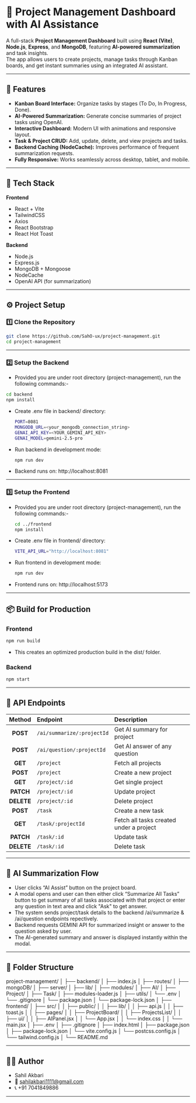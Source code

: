 # 🧩 Project Management Dashboard with AI Assistance

A full-stack **Project Management Dashboard** built using **React (Vite)**, **Node.js**, **Express**, and **MongoDB**, featuring **AI-powered summarization** and task insights.  
The app allows users to create projects, manage tasks through Kanban boards, and get instant summaries using an integrated AI assistant.

---

## 🚀 Features

- **Kanban Board Interface:** Organize tasks by stages (To Do, In Progress, Done).  
- **AI-Powered Summarization:** Generate concise summaries of project tasks using OpenAI.  
- **Interactive Dashboard:** Modern UI with animations and responsive layout.  
- **Task & Project CRUD:** Add, update, delete, and view projects and tasks.  
- **Backend Caching (NodeCache):** Improves performance of frequent summarization requests.  
- **Fully Responsive:** Works seamlessly across desktop, tablet, and mobile.

---

## 🧱 Tech Stack

**Frontend**
- React + Vite  
- TailwindCSS  
- Axios  
- React Bootstrap  
- React Hot Toast  

**Backend**
- Node.js  
- Express.js  
- MongoDB + Mongoose  
- NodeCache  
- OpenAI API (for summarization)  

---

## ⚙️ Project Setup

### 1️⃣ Clone the Repository

```bash
git clone https://github.com/SahO-ux/project-management.git
cd project-management
```

---

### 2️⃣ Setup the Backend

- Provided you are under root directory (project-management), run the following commands:-

```bash
cd backend
npm install
```

- Create .env file in backend/ directory:
  ```bash
  PORT=8081
  MONGODB_URL=<your_mongodb_connection_string>
  GENAI_API_KEY=<YOUR_GEMINI_API_KEY>
  GENAI_MODEL=gemini-2.5-pro
  ```

- Run backend in development mode:
  ```bash
  npm run dev
  ```

- Backend runs on: http://localhost:8081

---

### 3️⃣ Setup the Frontend

- Provided you are under root directory (project-management), run the following commands:-

  ```bash
  cd ../frontend
  npm install
  ```

- Create .env file in frontend/ directory:
  ```bash
  VITE_API_URL="http://localhost:8081"
  ```

- Run frontend in development mode:
  ```bash
  npm run dev
  ```

- Frontend runs on: http://localhost:5173

---

## 📦 Build for Production

### Frontend
```bash
npm run build
```
- This creates an optimized production build in the dist/ folder.

### Backend
```bash
npm start
```

---

## 🧠 API Endpoints

|   Method   | Endpoint                     | Description                             |
| :--------: | :----------------------------| :---------------------------------------|
|   **POST** | `/ai/summarize/:projectId`   | Get AI summary for project              |
|   **POST** | `/ai/question/:projectId`    | Get AI answer of any question           |
|   **GET**  | `/project`                   | Fetch all projects                      |
|  **POST**  | `/project`                   | Create a new project                    |
|   **GET**  | `/project/:id`               | Get single project                      |
|  **PATCH** | `/project/:id`               | Update project                          |
| **DELETE** | `/project/:id`               | Delete project                          |
|  **POST**  | `/task`                      | Create a new task                       |
|  **GET**   | `/task/:projectId`           | Fetch all tasks created under a project |
|  **PATCH** | `/task/:id`                  | Update task                             |
| **DELETE** | `/task/:id`                  | Delete task                             |

---

## 🤖 AI Summarization Flow

- User clicks “AI Assist” button on the project board.
- A modal opens and user can then either click “Summarize All Tasks” button to get summary of all tasks associated with that project or enter any question in text area and click "Ask" to get answer.
- The system sends project/task details to the backend /ai/summarize & /ai/question endpoints repectively.
- Backend requests GEMINI API for summarized insight or answer to the question asked by user.
- The AI-generated summary and answer is displayed instantly within the modal.

---

## 📂 Folder Structure

project-management/
│
├── backend/
│   ├── index.js
│   ├── routes/
│   ├── mongoDB/
│   ├── server/
│         ├── lib/
│         ├── modules/
│                ├── AI/
│                ├── Project/
│                ├── Task/
│         ├── modules-loader.js
│   ├── utils/
│   └── .env
│   └── .gitignore
│   └── package.json
│   └── package-lock.json
│
├── frontend/
│   ├── src/
│   │   ├── public/
│   │   ├── lib/
│   │        ├── api.js
│   │        ├── toast.js
│   │   ├── pages/
│   │        ├── ProjectBoard/
│   │        ├── ProjectsList/
│   │   ├── ui/
│   │        ├── AIPanel.jsx
│   │   └── App.jsx
│   │   └── index.css
│   │   └── main.jsx
│   ├── .env
│   ├── .gitignore
│   ├── index.html
│   ├── package.json
│   ├── package-lock.json
│   └── vite.config.js
│   └── postcss.config.js
│   └── tailwind.config.js
│
└── README.md

---

## 👨‍💻 Author

- Sahil Akbari
- 📧 sahilakbari1111@gmail.com
- 📞 +91 7041849886

---


